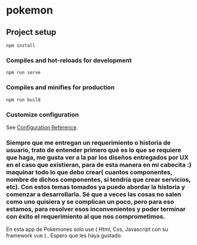 # pokemon

## Project setup
```
npm install
```

### Compiles and hot-reloads for development
```
npm run serve
```

### Compiles and minifies for production
```
npm run build
```

### Customize configuration
See [Configuration Reference](https://cli.vuejs.org/config/).




###  Siempre que me entregan un requerimiento o historia de usuario, trato de entender primero qué es lo que se requiere que haga, me gusta ver a la par los diseños entregados por UX en el caso que existieran, para de esta manera en mi cabecita :) maquinar todo lo que debo crear( cuantos componentes, nombre de dichos componentes, si tendría que crear servicios, etc). Con estos temas tomados ya puedo abordar la historia y comenzar a desarrollarla. Sé que a veces las cosas no salen como uno quisiera y se complican un poco, pero para eso estamos, para resolver esos inconvenientes y poder terminar con éxito el requerimiento al que nos comprometimos.
En esta app de Pokemones solo use ( Html, Css, Javascript con su framework vue ).. Espero que les haya gustado.
